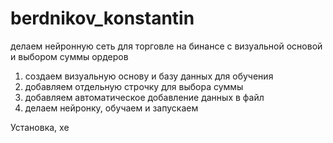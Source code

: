# berdnikov_konstantin

делаем нейронную сеть для торговле на бинансе с визуальной основой и выбором суммы ордеров

1) создаем визуальную основу и базу данных для обучения
2) добавляем отдельную строчку для выбора суммы
3) добавляем автоматическое добавление данных в файл
4) делаем нейронку, обучаем и запускаем

Установка, хе
